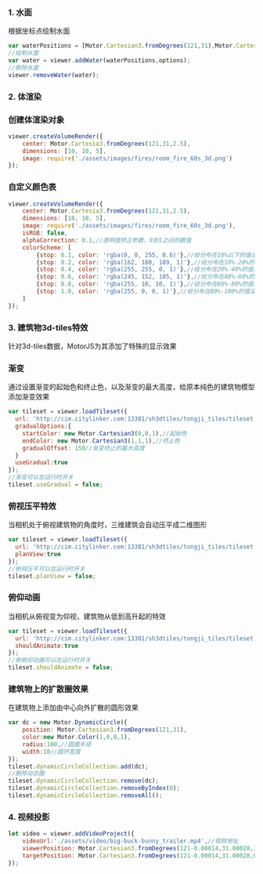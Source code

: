 ### 1. 水面
根据坐标点绘制水面
```javascript
var waterPositions = [Motor.Cartesian3.fromDegrees(121,31),Motor.Cartesian3.fromDegrees(121,32),Motor.Cartesian3.fromDegrees(122,31)];
//绘制水面
var water = viewer.addWater(waterPositions,options);
//删除水面
viewer.removeWater(water);
```

### 2. 体渲染
### 创建体渲染对象
```javascript
viewer.createVolumeRender({
    center: Motor.Cartesia3.fromDegrees(121,31,2.5),
    dimensions: [10, 10, 5],
    image: require('./assets/images/fires/room_fire_60s_3d.png')
});
```
### 自定义颜色表
```javascript
viewer.createVolumeRender({
    center: Motor.Cartesia3.fromDegrees(121,31,2.5),
    dimensions: [10, 10, 5],
    image: require('./assets/images/fires/room_fire_60s_3d.png'),
    isRGB: false,
    alphaCorrection: 0.1,//透明度矫正参数，0到1之间的数值
    colorScheme: [
        {stop: 0.1, color: 'rgba(0, 0, 255, 0.6)'},//给分布在10%以下的值设置颜色
        {stop: 0.2, color: 'rgba(162, 180, 189, 1)'},//给分布在10%-20%的值设置颜色
        {stop: 0.4, color: 'rgba(255, 255, 0, 1)'},//给分布在20%-40%的值设置颜色
        {stop: 0.6, color: 'rgba(245, 152, 105, 1)'},//给分布在40%-60%的值设置颜色
        {stop: 0.8, color: 'rgba(255, 10, 10, 1)'},//给分布在60%-80%的值设置颜色
        {stop: 1.0, color: 'rgba(255, 0, 0, 1)'},//给分布在80%-100%的值设置颜色
    ]
});
```

### 3. 建筑物3d-tiles特效
针对3d-tiles数据，MotorJS为其添加了特殊的显示效果
### 渐变
通过设置渐变的起始色和终止色，以及渐变的最大高度，给原本纯色的建筑物模型添加渐变效果
```javascript
var tileset = viewer.loadTileset({
  url: 'http://cim.citylinker.com:13381/sh3dtiles/tongji_tiles/tileset.json',
  gradualOptions:{
    startColor: new Motor.Cartesian3(0,0,1),//起始色
    endColor: new Motor.Cartesian3(1,1,1),//终止色
    gradualOffset: 150//渐变终止的最大高度
  }
  useGradual:true
});
//渐变可以在运行时开关
tileset.useGradual = false;
```

### 俯视压平特效
当相机处于俯视建筑物的角度时，三维建筑会自动压平成二维图形
```javascript
var tileset = viewer.loadTileset({
  url: 'http://cim.citylinker.com:13381/sh3dtiles/tongji_tiles/tileset.json',
  planView:true
});
//俯视压平可以在运行时开关
tileset.planView = false;
```

### 俯仰动画
当相机从俯视变为仰视，建筑物从低到高升起的特效
```javascript
var tileset = viewer.loadTileset({
  url: 'http://cim.citylinker.com:13381/sh3dtiles/tongji_tiles/tileset.json',
  shouldAnimate:true
});
//俯俯仰动画可以在运行时开关
tileset.shouldAnimate = false;
```

### 建筑物上的扩散圈效果
在建筑物上添加由中心向外扩散的圆形效果
```javascript
var dc = new Motor.DynamicCircle({
    position: Motor.Cartesian3.fromDegrees(121,31),
    color:new Motor.Color(1,0,0,1),
    radius:100,//圆圈半径
    width:10//圆环宽度
});
tileset.dynamicCircleCollection.add(dc);
//删除动态圈
tileset.dynamicCircleCollection.remove(dc);
tileset.dynamicCircleCollection.removeByIndex(0);
tileset.dynamicCircleCollection.removeAll();
```

### 4. 视频投影
```javascript
let video = viewer.addVideoProject({
    videoUrl:'./assets/video/big-buck-bunny_trailer.mp4',//视频地址
    viewerPosition: Motor.Cartesian3.fromDegrees(121-0.00014,31.00028,35),//投影原点坐标
    targetPosition: Motor.Cartesian3.fromDegrees(121-0.00014,31.00028,0)//投影目标点坐标
});
```